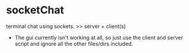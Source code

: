 # socketChat
terminal chat using sockets. >> server + client(s)
- The gui currently isn't working at all, so just use the client and server script and ignore all the other files/dirs included.
